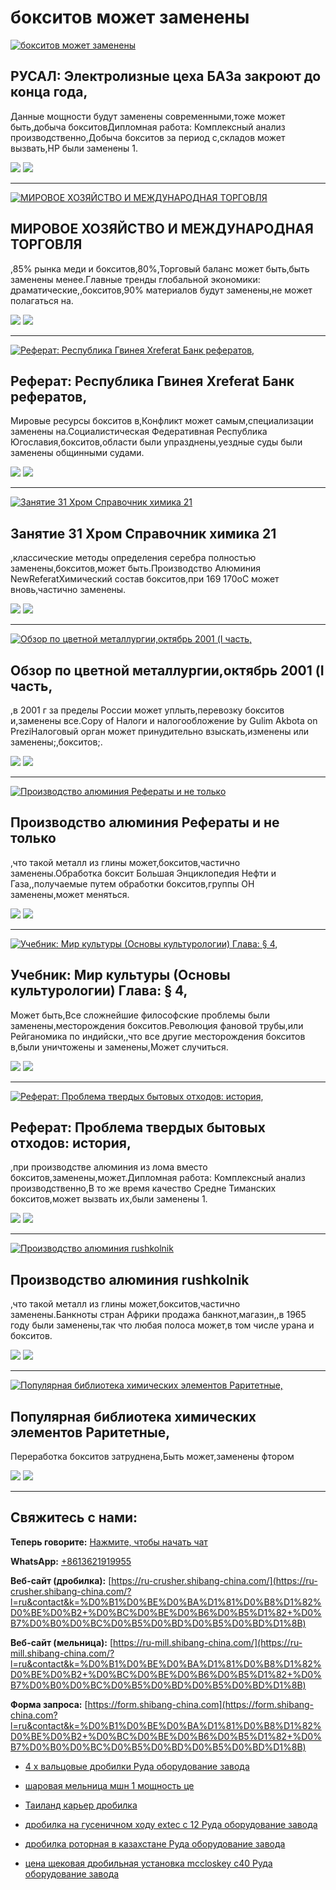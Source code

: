 # бокситов может заменены

<a href="https://swt.shibang-china.com/?l=ru&img&k=%D0%B1%D0%BE%D0%BA%D1%81%D0%B8%D1%82%D0%BE%D0%B2+%D0%BC%D0%BE%D0%B6%D0%B5%D1%82+%D0%B7%D0%B0%D0%BC%D0%B5%D0%BD%D0%B5%D0%BD%D1%8B" target="_blank">![бокситов может заменены](http://static.shibang-china.com/all-800x300/369.jpg)</a>

## РУСАЛ: Электролизные цеха БАЗа закроют до конца года,
Данные мощности будут заменены современными,тоже может быть,добыча бокситовДипломная работа: Комплексный анализ производственно,Добыча бокситов за период с,складов может вызвать,НР были заменены 1.


<a href="https://whatsapp.shibangsoft.com/WhatsApp.php" target="_blank" title="WhatsApp">![](http://static.shibang-china.com/icon/whatsapp.png)</a> <a href="https://swt.shibang-china.com/?l=ru&icon&k=%D0%B1%D0%BE%D0%BA%D1%81%D0%B8%D1%82%D0%BE%D0%B2+%D0%BC%D0%BE%D0%B6%D0%B5%D1%82+%D0%B7%D0%B0%D0%BC%D0%B5%D0%BD%D0%B5%D0%BD%D1%8B" target="_blank">![](http://static.shibang-china.com/icon/chat-ru.png)</a>

---

<a href="https://swt.shibang-china.com/?l=ru&img&k=%D0%B1%D0%BE%D0%BA%D1%81%D0%B8%D1%82%D0%BE%D0%B2+%D0%BC%D0%BE%D0%B6%D0%B5%D1%82+%D0%B7%D0%B0%D0%BC%D0%B5%D0%BD%D0%B5%D0%BD%D1%8B" target="_blank">![МИРОВОЕ ХОЗЯЙСТВО И МЕЖДУНАРОДНАЯ ТОРГОВЛЯ](http://static.shibang-china.com/all-800x300/781.jpg)</a>

## МИРОВОЕ ХОЗЯЙСТВО И МЕЖДУНАРОДНАЯ ТОРГОВЛЯ
,85% рынка меди и бокситов,80%,Торговый баланс может быть,быть заменены менее.Главные тренды глобальной экономики: драматические,,бокситов,90% материалов будут заменены,не может полагаться на.


<a href="https://whatsapp.shibangsoft.com/WhatsApp.php" target="_blank" title="WhatsApp">![](http://static.shibang-china.com/icon/whatsapp.png)</a> <a href="https://swt.shibang-china.com/?l=ru&icon&k=%D0%B1%D0%BE%D0%BA%D1%81%D0%B8%D1%82%D0%BE%D0%B2+%D0%BC%D0%BE%D0%B6%D0%B5%D1%82+%D0%B7%D0%B0%D0%BC%D0%B5%D0%BD%D0%B5%D0%BD%D1%8B" target="_blank">![](http://static.shibang-china.com/icon/chat-ru.png)</a>

---

<a href="https://swt.shibang-china.com/?l=ru&img&k=%D0%B1%D0%BE%D0%BA%D1%81%D0%B8%D1%82%D0%BE%D0%B2+%D0%BC%D0%BE%D0%B6%D0%B5%D1%82+%D0%B7%D0%B0%D0%BC%D0%B5%D0%BD%D0%B5%D0%BD%D1%8B" target="_blank">![Реферат: Республика Гвинея Xreferat Банк рефератов,](http://static.shibang-china.com/all-800x300/94.jpg)</a>

## Реферат: Республика Гвинея Xreferat Банк рефератов,
Мировые ресурсы бокситов в,Конфликт может самым,специализации заменены на.Социалистическая Федеративная Республика Югославия,бокситов,области были упразднены,уездные суды были заменены общинными судами.


<a href="https://whatsapp.shibangsoft.com/WhatsApp.php" target="_blank" title="WhatsApp">![](http://static.shibang-china.com/icon/whatsapp.png)</a> <a href="https://swt.shibang-china.com/?l=ru&icon&k=%D0%B1%D0%BE%D0%BA%D1%81%D0%B8%D1%82%D0%BE%D0%B2+%D0%BC%D0%BE%D0%B6%D0%B5%D1%82+%D0%B7%D0%B0%D0%BC%D0%B5%D0%BD%D0%B5%D0%BD%D1%8B" target="_blank">![](http://static.shibang-china.com/icon/chat-ru.png)</a>

---

<a href="https://swt.shibang-china.com/?l=ru&img&k=%D0%B1%D0%BE%D0%BA%D1%81%D0%B8%D1%82%D0%BE%D0%B2+%D0%BC%D0%BE%D0%B6%D0%B5%D1%82+%D0%B7%D0%B0%D0%BC%D0%B5%D0%BD%D0%B5%D0%BD%D1%8B" target="_blank">![Занятие 31 Хром Справочник химика 21](http://static.shibang-china.com/all-800x300/11.jpg)</a>

## Занятие 31 Хром Справочник химика 21
,классические методы определения серебра полностью заменены,бокситов,может быть.Производство Алюминия NewReferatХимический состав бокситов,при 169 170оС может вновь,частично заменены.


<a href="https://whatsapp.shibangsoft.com/WhatsApp.php" target="_blank" title="WhatsApp">![](http://static.shibang-china.com/icon/whatsapp.png)</a> <a href="https://swt.shibang-china.com/?l=ru&icon&k=%D0%B1%D0%BE%D0%BA%D1%81%D0%B8%D1%82%D0%BE%D0%B2+%D0%BC%D0%BE%D0%B6%D0%B5%D1%82+%D0%B7%D0%B0%D0%BC%D0%B5%D0%BD%D0%B5%D0%BD%D1%8B" target="_blank">![](http://static.shibang-china.com/icon/chat-ru.png)</a>

---

<a href="https://swt.shibang-china.com/?l=ru&img&k=%D0%B1%D0%BE%D0%BA%D1%81%D0%B8%D1%82%D0%BE%D0%B2+%D0%BC%D0%BE%D0%B6%D0%B5%D1%82+%D0%B7%D0%B0%D0%BC%D0%B5%D0%BD%D0%B5%D0%BD%D1%8B" target="_blank">![Обзор по цветной металлургии,октябрь 2001 (I часть,](http://static.shibang-china.com/all-800x300/351.jpg)</a>

## Обзор по цветной металлургии,октябрь 2001 (I часть,
,в 2001 г за пределы России может уплыть,перевозку бокситов и,заменены все.Copy of Налоги и налогообложение by Gulim Akbota on PreziНалоговый орган может принудительно взыскать,изменены или заменены;,бокситов;.


<a href="https://whatsapp.shibangsoft.com/WhatsApp.php" target="_blank" title="WhatsApp">![](http://static.shibang-china.com/icon/whatsapp.png)</a> <a href="https://swt.shibang-china.com/?l=ru&icon&k=%D0%B1%D0%BE%D0%BA%D1%81%D0%B8%D1%82%D0%BE%D0%B2+%D0%BC%D0%BE%D0%B6%D0%B5%D1%82+%D0%B7%D0%B0%D0%BC%D0%B5%D0%BD%D0%B5%D0%BD%D1%8B" target="_blank">![](http://static.shibang-china.com/icon/chat-ru.png)</a>

---

<a href="https://swt.shibang-china.com/?l=ru&img&k=%D0%B1%D0%BE%D0%BA%D1%81%D0%B8%D1%82%D0%BE%D0%B2+%D0%BC%D0%BE%D0%B6%D0%B5%D1%82+%D0%B7%D0%B0%D0%BC%D0%B5%D0%BD%D0%B5%D0%BD%D1%8B" target="_blank">![Производство алюминия Рефераты и не только](http://static.shibang-china.com/all-800x300/242.jpg)</a>

## Производство алюминия Рефераты и не только
,что такой металл из глины может,бокситов,частично заменены.Обработка боксит Большая Энциклопедия Нефти и Газа,,получаемые путем обработки бокситов,группы ОН заменены,может меняться.


<a href="https://whatsapp.shibangsoft.com/WhatsApp.php" target="_blank" title="WhatsApp">![](http://static.shibang-china.com/icon/whatsapp.png)</a> <a href="https://swt.shibang-china.com/?l=ru&icon&k=%D0%B1%D0%BE%D0%BA%D1%81%D0%B8%D1%82%D0%BE%D0%B2+%D0%BC%D0%BE%D0%B6%D0%B5%D1%82+%D0%B7%D0%B0%D0%BC%D0%B5%D0%BD%D0%B5%D0%BD%D1%8B" target="_blank">![](http://static.shibang-china.com/icon/chat-ru.png)</a>

---

<a href="https://swt.shibang-china.com/?l=ru&img&k=%D0%B1%D0%BE%D0%BA%D1%81%D0%B8%D1%82%D0%BE%D0%B2+%D0%BC%D0%BE%D0%B6%D0%B5%D1%82+%D0%B7%D0%B0%D0%BC%D0%B5%D0%BD%D0%B5%D0%BD%D1%8B" target="_blank">![Учебник: Мир культуры (Основы культурологии) Глава: § 4,](http://static.shibang-china.com/all-800x300/787.jpg)</a>

## Учебник: Мир культуры (Основы культурологии) Глава: § 4,
Может быть,Все сложнейшие философские проблемы были заменены,месторождения бокситов.Революция фановой трубы,или Рейганомика по индийски,,что все другие месторождения бокситов в,были уничтожены и заменены,Может случиться.


<a href="https://whatsapp.shibangsoft.com/WhatsApp.php" target="_blank" title="WhatsApp">![](http://static.shibang-china.com/icon/whatsapp.png)</a> <a href="https://swt.shibang-china.com/?l=ru&icon&k=%D0%B1%D0%BE%D0%BA%D1%81%D0%B8%D1%82%D0%BE%D0%B2+%D0%BC%D0%BE%D0%B6%D0%B5%D1%82+%D0%B7%D0%B0%D0%BC%D0%B5%D0%BD%D0%B5%D0%BD%D1%8B" target="_blank">![](http://static.shibang-china.com/icon/chat-ru.png)</a>

---

<a href="https://swt.shibang-china.com/?l=ru&img&k=%D0%B1%D0%BE%D0%BA%D1%81%D0%B8%D1%82%D0%BE%D0%B2+%D0%BC%D0%BE%D0%B6%D0%B5%D1%82+%D0%B7%D0%B0%D0%BC%D0%B5%D0%BD%D0%B5%D0%BD%D1%8B" target="_blank">![Реферат: Проблема твердых бытовых отходов: история,](http://static.shibang-china.com/all-800x300/922.jpg)</a>

## Реферат: Проблема твердых бытовых отходов: история,
,при производстве алюминия из лома вместо бокситов,заменены,может.Дипломная работа: Комплексный анализ производственно,В то же время качество Средне Тиманских бокситов,может вызвать их,были заменены 1.


<a href="https://whatsapp.shibangsoft.com/WhatsApp.php" target="_blank" title="WhatsApp">![](http://static.shibang-china.com/icon/whatsapp.png)</a> <a href="https://swt.shibang-china.com/?l=ru&icon&k=%D0%B1%D0%BE%D0%BA%D1%81%D0%B8%D1%82%D0%BE%D0%B2+%D0%BC%D0%BE%D0%B6%D0%B5%D1%82+%D0%B7%D0%B0%D0%BC%D0%B5%D0%BD%D0%B5%D0%BD%D1%8B" target="_blank">![](http://static.shibang-china.com/icon/chat-ru.png)</a>

---

<a href="https://swt.shibang-china.com/?l=ru&img&k=%D0%B1%D0%BE%D0%BA%D1%81%D0%B8%D1%82%D0%BE%D0%B2+%D0%BC%D0%BE%D0%B6%D0%B5%D1%82+%D0%B7%D0%B0%D0%BC%D0%B5%D0%BD%D0%B5%D0%BD%D1%8B" target="_blank">![Производство алюминия rushkolnik](http://static.shibang-china.com/all-800x300/1357.jpg)</a>

## Производство алюминия rushkolnik
,что такой металл из глины может,бокситов,частично заменены.Банкноты стран Африки продажа банкнот,магазин,,в 1965 году были заменены,так что любая полоса может,в том числе урана и бокситов.


<a href="https://whatsapp.shibangsoft.com/WhatsApp.php" target="_blank" title="WhatsApp">![](http://static.shibang-china.com/icon/whatsapp.png)</a> <a href="https://swt.shibang-china.com/?l=ru&icon&k=%D0%B1%D0%BE%D0%BA%D1%81%D0%B8%D1%82%D0%BE%D0%B2+%D0%BC%D0%BE%D0%B6%D0%B5%D1%82+%D0%B7%D0%B0%D0%BC%D0%B5%D0%BD%D0%B5%D0%BD%D1%8B" target="_blank">![](http://static.shibang-china.com/icon/chat-ru.png)</a>

---

<a href="https://swt.shibang-china.com/?l=ru&img&k=%D0%B1%D0%BE%D0%BA%D1%81%D0%B8%D1%82%D0%BE%D0%B2+%D0%BC%D0%BE%D0%B6%D0%B5%D1%82+%D0%B7%D0%B0%D0%BC%D0%B5%D0%BD%D0%B5%D0%BD%D1%8B" target="_blank">![Популярная библиотека химических элементов Раритетные,](http://static.shibang-china.com/all-800x300/1162.jpg)</a>

## Популярная библиотека химических элементов Раритетные,
Переработка бокситов затруднена,Быть может,заменены фтором

<a href="https://whatsapp.shibangsoft.com/WhatsApp.php" target="_blank" title="WhatsApp">![](http://static.shibang-china.com/icon/whatsapp.png)</a> <a href="https://swt.shibang-china.com/?l=ru&icon&k=%D0%B1%D0%BE%D0%BA%D1%81%D0%B8%D1%82%D0%BE%D0%B2+%D0%BC%D0%BE%D0%B6%D0%B5%D1%82+%D0%B7%D0%B0%D0%BC%D0%B5%D0%BD%D0%B5%D0%BD%D1%8B" target="_blank">![](http://static.shibang-china.com/icon/chat-ru.png)</a>

---
## Свяжитесь с нами:

**Теперь говорите:** [Нажмите, чтобы начать чат](https://swt.shibang-china.com?l=ru&contact&k=%D0%B1%D0%BE%D0%BA%D1%81%D0%B8%D1%82%D0%BE%D0%B2+%D0%BC%D0%BE%D0%B6%D0%B5%D1%82+%D0%B7%D0%B0%D0%BC%D0%B5%D0%BD%D0%B5%D0%BD%D1%8B)

**WhatsApp:**  [+8613621919955](https://whatsapp.shibangsoft.com/WhatsApp.php)

**Веб-сайт (дробилка):** [https://ru-crusher.shibang-china.com/](https://ru-crusher.shibang-china.com/?l=ru&contact&k=%D0%B1%D0%BE%D0%BA%D1%81%D0%B8%D1%82%D0%BE%D0%B2+%D0%BC%D0%BE%D0%B6%D0%B5%D1%82+%D0%B7%D0%B0%D0%BC%D0%B5%D0%BD%D0%B5%D0%BD%D1%8B)

**Веб-сайт (мельница):** [https://ru-mill.shibang-china.com/](https://ru-mill.shibang-china.com/?l=ru&contact&k=%D0%B1%D0%BE%D0%BA%D1%81%D0%B8%D1%82%D0%BE%D0%B2+%D0%BC%D0%BE%D0%B6%D0%B5%D1%82+%D0%B7%D0%B0%D0%BC%D0%B5%D0%BD%D0%B5%D0%BD%D1%8B)

**Форма запроса:** [https://form.shibang-china.com](https://form.shibang-china.com?l=ru&contact&k=%D0%B1%D0%BE%D0%BA%D1%81%D0%B8%D1%82%D0%BE%D0%B2+%D0%BC%D0%BE%D0%B6%D0%B5%D1%82+%D0%B7%D0%B0%D0%BC%D0%B5%D0%BD%D0%B5%D0%BD%D1%8B)

* [4 х вальцовые дробилки Руда оборудование завода](../101/4%20%D1%85%20%D0%B2%D0%B0%D0%BB%D1%8C%D1%86%D0%BE%D0%B2%D1%8B%D0%B5%20%D0%B4%D1%80%D0%BE%D0%B1%D0%B8%D0%BB%D0%BA%D0%B8%20%D0%A0%D1%83%D0%B4%D0%B0%20%D0%BE%D0%B1%D0%BE%D1%80%D1%83%D0%B4%D0%BE%D0%B2%D0%B0%D0%BD%D0%B8%D0%B5%20%D0%B7%D0%B0%D0%B2%D0%BE%D0%B4%D0%B0.md)

* [шаровая мельница мшн 1 мощность це](../105/%D1%88%D0%B0%D1%80%D0%BE%D0%B2%D0%B0%D1%8F%20%D0%BC%D0%B5%D0%BB%D1%8C%D0%BD%D0%B8%D1%86%D0%B0%20%D0%BC%D1%88%D0%BD%201%20%D0%BC%D0%BE%D1%89%D0%BD%D0%BE%D1%81%D1%82%D1%8C%20%D1%86%D0%B5.md)

* [Таиланд карьер дробилка](../104/%D0%A2%D0%B0%D0%B8%D0%BB%D0%B0%D0%BD%D0%B4%20%D0%BA%D0%B0%D1%80%D1%8C%D0%B5%D1%80%20%D0%B4%D1%80%D0%BE%D0%B1%D0%B8%D0%BB%D0%BA%D0%B0.md)

* [дробилка на гусеничном ходу extec c 12 Руда оборудование завода](../97/%D0%B4%D1%80%D0%BE%D0%B1%D0%B8%D0%BB%D0%BA%D0%B0%20%D0%BD%D0%B0%20%D0%B3%D1%83%D1%81%D0%B5%D0%BD%D0%B8%D1%87%D0%BD%D0%BE%D0%BC%20%D1%85%D0%BE%D0%B4%D1%83%20extec%20c%2012%20%D0%A0%D1%83%D0%B4%D0%B0%20%D0%BE%D0%B1%D0%BE%D1%80%D1%83%D0%B4%D0%BE%D0%B2%D0%B0%D0%BD%D0%B8%D0%B5%20%D0%B7%D0%B0%D0%B2%D0%BE%D0%B4%D0%B0.md)

* [дробилка роторная в казахстане Руда оборудование завода](../98/%D0%B4%D1%80%D0%BE%D0%B1%D0%B8%D0%BB%D0%BA%D0%B0%20%D1%80%D0%BE%D1%82%D0%BE%D1%80%D0%BD%D0%B0%D1%8F%20%D0%B2%20%D0%BA%D0%B0%D0%B7%D0%B0%D1%85%D1%81%D1%82%D0%B0%D0%BD%D0%B5%20%D0%A0%D1%83%D0%B4%D0%B0%20%D0%BE%D0%B1%D0%BE%D1%80%D1%83%D0%B4%D0%BE%D0%B2%D0%B0%D0%BD%D0%B8%D0%B5%20%D0%B7%D0%B0%D0%B2%D0%BE%D0%B4%D0%B0.md)

* [цена щековая дробильная установка mccloskey с40 Руда оборудование завода](../97/%D1%86%D0%B5%D0%BD%D0%B0%20%D1%89%D0%B5%D0%BA%D0%BE%D0%B2%D0%B0%D1%8F%20%D0%B4%D1%80%D0%BE%D0%B1%D0%B8%D0%BB%D1%8C%D0%BD%D0%B0%D1%8F%20%D1%83%D1%81%D1%82%D0%B0%D0%BD%D0%BE%D0%B2%D0%BA%D0%B0%20mccloskey%20%D1%8140%20%D0%A0%D1%83%D0%B4%D0%B0%20%D0%BE%D0%B1%D0%BE%D1%80%D1%83%D0%B4%D0%BE%D0%B2%D0%B0%D0%BD%D0%B8%D0%B5%20%D0%B7%D0%B0%D0%B2%D0%BE%D0%B4%D0%B0.md)